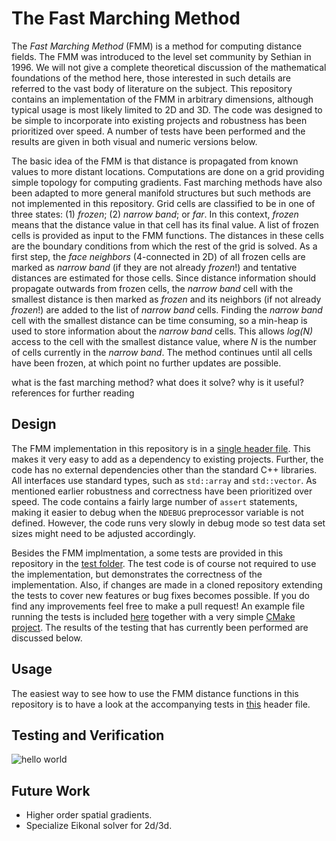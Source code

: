 # The Fast Marching Method
The *Fast Marching Method* (FMM) is a method for computing distance fields. The FMM was introduced to the level set community by Sethian in 1996. We will not give a complete theoretical discussion of the mathematical foundations of the method here, those interested in such details are referred to the vast body of literature on the subject. This repository contains an implementation of the FMM in arbitrary dimensions, although typical usage is most likely limited to 2D and 3D. The code was designed to be simple to incorporate into existing projects and robustness has been prioritized over speed. A number of tests have been performed and the results are given in both visual and numeric versions below. 

The basic idea of the FMM is that distance is propagated from known values to more distant locations. Computations are done on a grid providing simple topology for computing gradients. Fast marching methods have also been adapted to more general manifold structures but such methods are not implemented in this repository. Grid cells are classified to be in one of three states: (1) *frozen*; (2) *narrow band*; or *far*. In this context, *frozen* means that the distance value in that cell has its final value. A list of frozen cells is provided as input to the FMM functions. The distances in these cells are the boundary conditions from which the rest of the grid is solved. As a first step, the *face neighbors* (4-connected in 2D) of all frozen cells are marked as *narrow band* (if they are not already *frozen*!) and tentative distances are estimated for those cells. Since distance information should propagate outwards from frozen cells, the *narrow band* cell with the smallest distance is then marked as *frozen* and its neighbors (if not already *frozen*!) are added to the list of *narrow band* cells. Finding the *narrow band* cell with the smallest distance can be time consuming, so a min-heap is used to store information about the *narrow band* cells. This allows *log(N)* access to the cell with the smallest distance value, where *N* is the number of cells currently in the *narrow band*. The method continues until all cells have been frozen, at which point no further updates are possible.

what is the fast marching method? 
what does it solve? 
why is it useful?
references for further reading

## Design
The FMM implementation in this repository is in a [single header file](https://github.com/thinks/fast-marching-method/blob/master/include/thinks/fastMarchingMethod.hpp). This makes it very easy to add as a dependency to existing projects. Further, the code has no external dependencies other than the standard C++ libraries. All interfaces use standard types, such as `std::array` and `std::vector`. As mentioned earlier robustness and correctness have been prioritized over speed. The code contains a fairly large number of `assert` statements, making it easier to debug when the `NDEBUG` preprocessor variable is not defined. However, the code runs very slowly in debug mode so test data set sizes might need to be adjusted accordingly.

Besides the FMM implmentation, a some tests are provided in this repository in the [test folder](https://github.com/thinks/fast-marching-method/tree/master/test). The test code is of course not required to use the implementation, but demonstrates the correctness of the implementation. Also, if changes are made in a cloned repository extending the tests to cover new features or bug fixes becomes possible. If you do find any improvements feel free to make a pull request! An example file running the tests is included [here](https://github.com/thinks/fast-marching-method/blob/master/test/main.cpp) together with a very simple [CMake project](https://github.com/thinks/fast-marching-method/blob/master/test/CMakeLists.txt). The results of the testing that has currently been performed are discussed below.

## Usage
The easiest way to see how to use the FMM distance functions in this repository is to have a look at the accompanying tests in [this](https://github.com/thinks/fast-marching-method/blob/master/test/include/thinks/testFastMarchingMethod.hpp) header file.



## Testing and Verification
![hello world](https://github.com/thinks/fast-marching-method/blob/master/test/img/unsigned_grad_mag_float.png?raw=true "grad mag")


## Future Work
* Higher order spatial gradients.
* Specialize Eikonal solver for 2d/3d.
